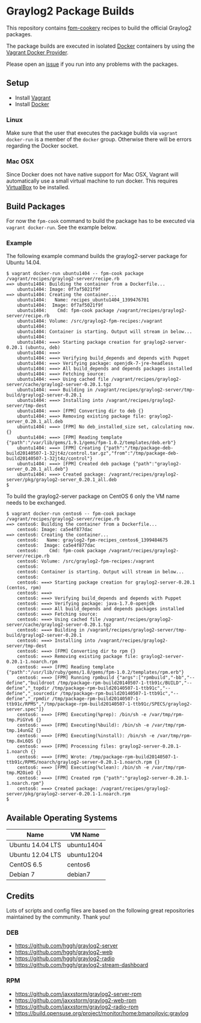 Graylog2 Package Builds
=======================

This repository contains [fpm-cookery][fpm-cookery] recipes to build the
official Graylog2 packages.

The package builds are executed in isolated [Docker][docker] containers by
using the [Vagrant Docker Provider][vagrant-docker].

Please open an [issue](https://github.com/Graylog2/fpm-recipes/issues) if you
run into any problems with the packages.

## Setup

* Install [Vagrant][vagrant]
* Install [Docker][docker]

### Linux

Make sure that the user that executes the package builds via
`vagrant docker-run` is a member of the `docker` group. Otherwise there will
be errors regarding the Docker socket.

### Mac OSX

Since Docker does not have native support for Mac OSX, Vagrant will
automatically use a small virtual machine to run docker. This requires
[VirtualBox][virtualbox] to be installed.

## Build Packages

For now the `fpm-cook` command to build the package has to be executed via
`vagrant docker-run`. See the example below.

### Example

The following example command builds the graylog2-server package for Ubuntu
14.04.

```
$ vagrant docker-run ubuntu1404 -- fpm-cook package /vagrant/recipes/graylog2-server/recipe.rb
==> ubuntu1404: Building the container from a Dockerfile...
    ubuntu1404: Image: 0f7af5021f9f
==> ubuntu1404: Creating the container...
    ubuntu1404:   Name: recipes_ubuntu1404_1399476701
    ubuntu1404:  Image: 0f7af5021f9f
    ubuntu1404:    Cmd: fpm-cook package /vagrant/recipes/graylog2-server/recipe.rb
    ubuntu1404: Volume: /src/graylog2-fpm-recipes:/vagrant
    ubuntu1404:
    ubuntu1404: Container is starting. Output will stream in below...
    ubuntu1404:
    ubuntu1404: ===> Starting package creation for graylog2-server-0.20.1 (ubuntu, deb)
    ubuntu1404: ===>
    ubuntu1404: ===> Verifying build_depends and depends with Puppet
    ubuntu1404: ===> Verifying package: openjdk-7-jre-headless
    ubuntu1404: ===> All build_depends and depends packages installed
    ubuntu1404: ===> Fetching source:
    ubuntu1404: ===> Using cached file /vagrant/recipes/graylog2-server/cache/graylog2-server-0.20.1.tgz
    ubuntu1404: ===> Building in /vagrant/recipes/graylog2-server/tmp-build/graylog2-server-0.20.1
    ubuntu1404: ===> Installing into /vagrant/recipes/graylog2-server/tmp-dest
    ubuntu1404: ===> [FPM] Converting dir to deb {}
    ubuntu1404: ===> Removing existing package file: graylog2-server_0.20.1_all.deb
    ubuntu1404: ===> [FPM] No deb_installed_size set, calculating now. {}
    ubuntu1404: ===> [FPM] Reading template {"path":"/var/lib/gems/1.9.1/gems/fpm-1.0.2/templates/deb.erb"}
    ubuntu1404: ===> [FPM] Creating {"path":"/tmp/package-deb-build20140507-1-32jt4z/control.tar.gz","from":"/tmp/package-deb-build20140507-1-32jt4z/control"}
    ubuntu1404: ===> [FPM] Created deb package {"path":"graylog2-server_0.20.1_all.deb"}
    ubuntu1404: ===> Created package: /vagrant/recipes/graylog2-server/pkg/graylog2-server_0.20.1_all.deb
$
```

To build the graylog2-server package on CentOS 6 only the VM name needs to
be exchanged.

```
$ vagrant docker-run centos6 -- fpm-cook package /vagrant/recipes/graylog2-server/recipe.rb
==> centos6: Building the container from a Dockerfile...
    centos6: Image: ca5e4f877dac
==> centos6: Creating the container...
    centos6:   Name: graylog2-fpm-recipes_centos6_1399484675
    centos6:  Image: ca5e4f877dac
    centos6:    Cmd: fpm-cook package /vagrant/recipes/graylog2-server/recipe.rb
    centos6: Volume: /src/graylog2-fpm-recipes:/vagrant
    centos6:
    centos6: Container is starting. Output will stream in below...
    centos6:
    centos6: ===> Starting package creation for graylog2-server-0.20.1 (centos, rpm)
    centos6: ===>
    centos6: ===> Verifying build_depends and depends with Puppet
    centos6: ===> Verifying package: java-1.7.0-openjdk
    centos6: ===> All build_depends and depends packages installed
    centos6: ===> Fetching source:
    centos6: ===> Using cached file /vagrant/recipes/graylog2-server/cache/graylog2-server-0.20.1.tgz
    centos6: ===> Building in /vagrant/recipes/graylog2-server/tmp-build/graylog2-server-0.20.1
    centos6: ===> Installing into /vagrant/recipes/graylog2-server/tmp-dest
    centos6: ===> [FPM] Converting dir to rpm {}
    centos6: ===> Removing existing package file: graylog2-server-0.20.1-1.noarch.rpm
    centos6: ===> [FPM] Reading template {"path":"/usr/lib/ruby/gems/1.8/gems/fpm-1.0.2/templates/rpm.erb"}
    centos6: ===> [FPM] Running rpmbuild {"args":["rpmbuild","-bb","--define","buildroot /tmp/package-rpm-build20140507-1-ttb91c/BUILD","--define","_topdir /tmp/package-rpm-build20140507-1-ttb91c","--define","_sourcedir /tmp/package-rpm-build20140507-1-ttb91c","--define","_rpmdir /tmp/package-rpm-build20140507-1-ttb91c/RPMS","/tmp/package-rpm-build20140507-1-ttb91c/SPECS/graylog2-server.spec"]}
    centos6: ===> [FPM] Executing(%prep): /bin/sh -e /var/tmp/rpm-tmp.PiGYv6 {}
    centos6: ===> [FPM] Executing(%build): /bin/sh -e /var/tmp/rpm-tmp.14unGZ {}
    centos6: ===> [FPM] Executing(%install): /bin/sh -e /var/tmp/rpm-tmp.8xL6QS {}
    centos6: ===> [FPM] Processing files: graylog2-server-0.20.1-1.noarch {}
    centos6: ===> [FPM] Wrote: /tmp/package-rpm-build20140507-1-ttb91c/RPMS/noarch/graylog2-server-0.20.1-1.noarch.rpm {}
    centos6: ===> [FPM] Executing(%clean): /bin/sh -e /var/tmp/rpm-tmp.M2OieO {}
    centos6: ===> [FPM] Created rpm {"path":"graylog2-server-0.20.1-1.noarch.rpm"}
    centos6: ===> Created package: /vagrant/recipes/graylog2-server/pkg/graylog2-server-0.20.1-1.noarch.rpm
$
```

## Available Operating Systems

| Name             | VM Name    |
|------------------|------------|
| Ubuntu 14.04 LTS | ubuntu1404 |
| Ubuntu 12.04 LTS | ubuntu1204 |
| CentOS 6.5       | centos6    |
| Debian 7         | debian7    |

## Credits

Lots of scripts and config files are based on the following great repositories
maintained by the community. Thank you!

### DEB

* https://github.com/hggh/graylog2-server
* https://github.com/hggh/graylog2-web
* https://github.com/hggh/graylog2-radio
* https://github.com/hggh/graylog2-stream-dashboard

### RPM

* https://github.com/jaxxstorm/graylog2-server-rpm
* https://github.com/jaxxstorm/graylog2-web-rpm
* https://github.com/jaxxstorm/graylog2-radio-rpm
* https://build.opensuse.org/project/monitor/home:bmanojlovic:graylog


[fpm-cookery]: https://github.com/bernd/fpm-cookery
[vagrant]: http://www.vagrantup.com/
[vagrant-docker]: http://docs.vagrantup.com/v2/docker/index.html
[docker]: http://docker.io/
[virtualbox]: https://www.virtualbox.org/
